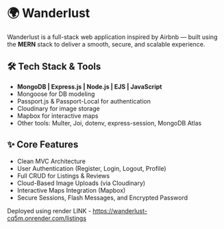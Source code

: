 # 🌍 Wanderlust

Wanderlust is a full-stack web application inspired by Airbnb — built using the **MERN** stack to deliver a smooth, secure, and scalable experience.

## 🛠 Tech Stack & Tools

- **MongoDB | Express.js | Node.js | EJS | JavaScript**
- Mongoose for DB modeling
- Passport.js & Passport-Local for authentication
- Cloudinary for image storage
- Mapbox for interactive maps
- Other tools: Multer, Joi, dotenv, express-session, MongoDB Atlas

## ✨ Core Features

- Clean MVC Architecture
- User Authentication (Register, Login, Logout, Profile)
- Full CRUD for Listings & Reviews
- Cloud-Based Image Uploads (via Cloudinary)
- Interactive Maps Integration (Mapbox)
- Secure Sessions, Flash Messages, and Encrypted Password

Deployed using render 
LINK - https://wanderlust-cq5m.onrender.com/listings
